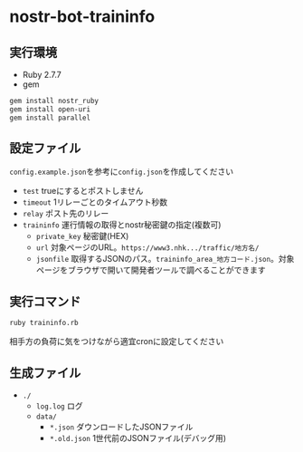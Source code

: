 # nostr-bot-traininfo

## 実行環境
- Ruby 2.7.7
- gem
```sh
gem install nostr_ruby
gem install open-uri
gem install parallel
```

## 設定ファイル
`config.example.json`を参考に`config.json`を作成してください
- `test` trueにするとポストしません
- `timeout` 1リレーごとのタイムアウト秒数
- `relay` ポスト先のリレー
- `traininfo` 運行情報の取得とnostr秘密鍵の指定(複数可)
  - `private_key` 秘密鍵(HEX)
  - `url` 対象ページのURL。`https://www3.nhk.../traffic/地方名/`
  - `jsonfile` 取得するJSONのパス。`traininfo_area_地方コード.json`。対象ページをブラウザで開いて開発者ツールで調べることができます

## 実行コマンド
```sh
ruby traininfo.rb
```
相手方の負荷に気をつけながら適宜cronに設定してください

## 生成ファイル
- `./`
  - `log.log` ログ
  - `data/`
    - `*.json` ダウンロードしたJSONファイル
    - `*.old.json` 1世代前のJSONファイル(デバッグ用)

